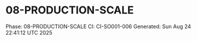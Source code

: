 # 08-PRODUCTION-SCALE
Phase: 08-PRODUCTION-SCALE
CI: CI-SO001-006
Generated: Sun Aug 24 22:41:12 UTC 2025

